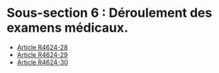 # Sous-section 6 : Déroulement des examens médicaux.

* [Article R4624-28](./LEGIARTI000025279606.md)
* [Article R4624-29](./LEGIARTI000025279604.md)
* [Article R4624-30](./LEGIARTI000025279602.md)
